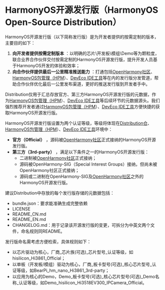 # HarmonyOS开源发行版（HarmonyOS Open-Source Distribution）

HarmonyOS开源发行版（以下简称发行版）是为开发者提供的按需定制的版本，主要目的如下：
1. **向开发者提供按需定制版本** ：以明确的芯片\开发板\模组\Demo等为颗粒度，联合业界合作伙伴交付按需定制的HarmonyOS开源发行版，提升开发人员基于HarmonyOS开发的体验和效率；
2. **向合作伙伴提供最后一公里精准推送能力** ：打通包括[OpenHarmony社区](https://gitee.com/openharmony)、[HarmonyOS包管理（HPM](https://hpm.harmonyos.com/#/cn/home)）、[DevEco IDE工具](https://devecostudio.rnd.huawei.com/download/embedded-studio#download)等在内的发行版分发管道，帮助合作伙伴优化最后一公里发布渠道，更好的推送发行版到开发者手中。
 
 
Distribution仅用于汇总存放官方、第三方HarmonyOS开源发行版的元数据，作为[HarmonyOS包管理（HPM](https://hpm.harmonyos.com/#/cn/home)）、[DevEco IDE工具](https://devecostudio.rnd.huawei.com/download/embedded-studio#download)等后续环节的元数据源头。我们强烈推荐开发者通过[HarmonyOS包管理（HPM](https://hpm.harmonyos.com/#/cn/home)）、[DevEco IDE工具](https://devecostudio.rnd.huawei.com/download/embedded-studio#download)方便快捷的获取HarmonyOS开源发行版。
  
  
HarmonyOS开源发行版设置为两个认证等级，等级将体现在[Distribution仓](https://gitee.com/openharmony/distribution)、[HarmonyOS包管理（HPM](https://hpm.harmonyos.com/#/cn/home)）、[DevEco IDE工具](https://devecostudio.rnd.huawei.com/download/embedded-studio#download)环境中：
-  **官方（Official）** ，源码被[OpenHarmony社区](https://gitee.com/openharmony)正式接纳的HarmonyOS开源发行版。
-  **第三方（3rd-party）** ，满足以下条件之一的HarmonyOS开源发行版：
   - 二进制被[OpenHarmony社区](https://gitee.com/openharmony)正式接纳；
   - 源码被OpenHarmony-SIG（Special Interest Groups）接纳，但尚未被OpenHarmony社区正式接纳；
   - 源码或二进制在OpenHarmony-SIG及[OpenHarmony社区](https://gitee.com/openharmony)之外的HarmonyOS开源发行版。
  
  
建议Distribution中存放的每个发行版存储的元数据包括：
- bundle.json：要求能准确生成完整依赖
- LICENSE
- README_CN.md
- README_EN.md
- CHANGELOG.md：用于记录该开源发行版的变更，可拆分为中英文两个文件，命名规则同README。
  
  
发行版命名需考虑方便检索，具体规则如下：
- 以芯片驱动为核心，厂商_芯片族(可选)_芯片型号_认证等级，如hisilicon_Hi3861_Official；
- 以单板（开发板/模组）驱动为核心，厂商_板卡型号(可选)_核心芯片型号_认证等级，如BearPi_hm_nano_Hi3861_3rd-party；
- 以应用为核心的Demo，Demo_板卡型号(可选)_核心芯片型号(可选)_Demo名称_认证等级，如Demo_hisilicon_Hi3518EV300_IPCamera_Official。



